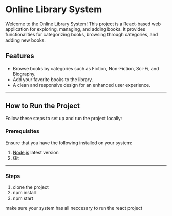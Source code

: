 # Online Library System

Welcome to the Online Library System! This project is a React-based web application for exploring, managing, and adding books. It provides functionalities for categorizing books, browsing through categories, and adding new books.

## Features

- Browse books by categories such as Fiction, Non-Fiction, Sci-Fi, and Biography.
- Add your favorite books to the library.
- A clean and responsive design for an enhanced user experience.

---

## How to Run the Project

Follow these steps to set up and run the project locally:

### Prerequisites

Ensure that you have the following installed on your system:
1. [Node.js](https://nodejs.org/) latest version
2. Git

---

### Steps

1. clone the project
2. npm install
3. npm start

make sure your system has all neccesary to run the react project
